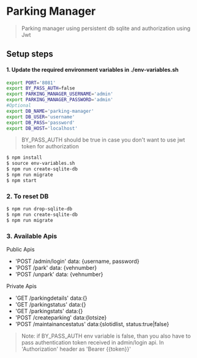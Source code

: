 # Parking Manager

> Parking manager using persistent db sqlite and authorization using Jwt

## Setup steps

#### 1. Update the required environment variables in ./env-variables.sh
```sh
export PORT='8081'
export BY_PASS_AUTH=false
export PARKING_MANAGER_USERNAME='admin'
export PARKING_MANAGER_PASSWORD='admin'
#Optional
export DB_NAME='parking-manager'
export DB_USER='username'
export DB_PASS='password'
export DB_HOST='localhost'
```
> BY_PASS_AUTH should be true in case you don't want to use jwt token for authorization 

```sh
$ npm install
$ source env-variables.sh 
$ npm run create-sqlite-db
$ npm run migrate
$ npm start
```

### 2. To reset DB
```sh
$ npm run drop-sqlite-db
$ npm run create-sqlite-db
$ npm run migrate
```

### 3. Available Apis
 
Public Apis
- 'POST /admin/login'  data: {username, password}
- 'POST /park'         data: {vehnumber}
- 'POST /unpark'       data: {vehnumber}


Private Apis
- 'GET /parkingdetails'  data:{}
- 'GET /parkingstatus'   data:{}
- 'GET /parkingstats'    data:{}
- 'POST /createparking' data:{lotsize}
- 'POST /maintainancestatus' data:{slotidlist, status:true|false}

> Note: if BY_PASS_AUTH env variable is false,
> than you also have to pass authentication token received in admin/login api.
> In 'Authorization' header as 'Bearer {{token}}'